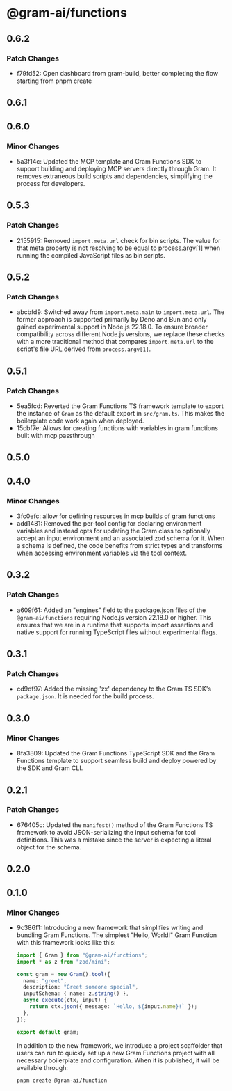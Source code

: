 # @gram-ai/functions

## 0.6.2

### Patch Changes

- f79fd52: Open dashboard from gram-build, better completing the flow starting from pnpm create

## 0.6.1

## 0.6.0

### Minor Changes

- 5a3f14c: Updated the MCP template and Gram Functions SDK to support building and
  deploying MCP servers directly through Gram. It removes extraneous build scripts
  and dependencies, simplifying the process for developers.

## 0.5.3

### Patch Changes

- 2155915: Removed `import.meta.url` check for bin scripts. The value for that meta
  property is not resolving to be equal to process.argv[1] when running the
  compiled JavaScript files as bin scripts.

## 0.5.2

### Patch Changes

- abcbfd9: Switched away from `import.meta.main` to `import.meta.url`. The former approach
  is supported primarily by Deno and Bun and only gained experimental support in
  Node.js 22.18.0. To ensure broader compatibility across different Node.js
  versions, we replace these checks with a more traditional method that compares
  `import.meta.url` to the script's file URL derived from `process.argv[1]`.

## 0.5.1

### Patch Changes

- 5ea5fcd: Reverted the Gram Functions TS framework template to export the instance of
  `Gram` as the default export in `src/gram.ts`. This makes the boilerplate code
  work again when deployed.
- 15cbf7e: Allows for creating functions with variables in gram functions built with mcp passthrough

## 0.5.0

## 0.4.0

### Minor Changes

- 3fc0efc: allow for defining resources in mcp builds of gram functions
- add1481: Removed the per-tool config for declaring environment variables and instead opts
  for updating the Gram class to optionally accept an input environment and an
  associated zod schema for it. When a schema is defined, the code benefits from
  strict types and transforms when accessing environment variables via the tool
  context.

## 0.3.2

### Patch Changes

- a609f61: Added an "engines" field to the package.json files of the `@gram-ai/functions`
  requiring Node.js version 22.18.0 or higher. This ensures that we are in a
  runtime that supports import assertions and native support for running
  TypeScript files without experimental flags.

## 0.3.1

### Patch Changes

- cd9df97: Added the missing 'zx' dependency to the Gram TS SDK's `package.json`. It is
  needed for the build process.

## 0.3.0

### Minor Changes

- 8fa3809: Updated the Gram Functions TypeScript SDK and the Gram Functions template to
  support seamless build and deploy powered by the SDK and Gram CLI.

## 0.2.1

### Patch Changes

- 676405c: Updated the `manifest()` method of the Gram Functions TS framework to avoid
  JSON-serializing the input schema for tool definitions. This was a mistake since
  the server is expecting a literal object for the schema.

## 0.2.0

## 0.1.0

### Minor Changes

- 9c386f1: Introducing a new framework that simplifies writing and bundling Gram Functions.
  The simplest "Hello, World!" Gram Function with this framework looks like this:

  ```typescript
  import { Gram } from "@gram-ai/functions";
  import * as z from "zod/mini";

  const gram = new Gram().tool({
    name: "greet",
    description: "Greet someone special",
    inputSchema: { name: z.string() },
    async execute(ctx, input) {
      return ctx.json({ message: `Hello, ${input.name}!` });
    },
  });

  export default gram;
  ```

  In addition to the new framework, we introduce a project scaffolder that users
  can run to quickly set up a new Gram Functions project with all necessary
  boilerplate and configuration. When it is published, it will be available
  through:

  ```
  pnpm create @gram-ai/function
  ```
